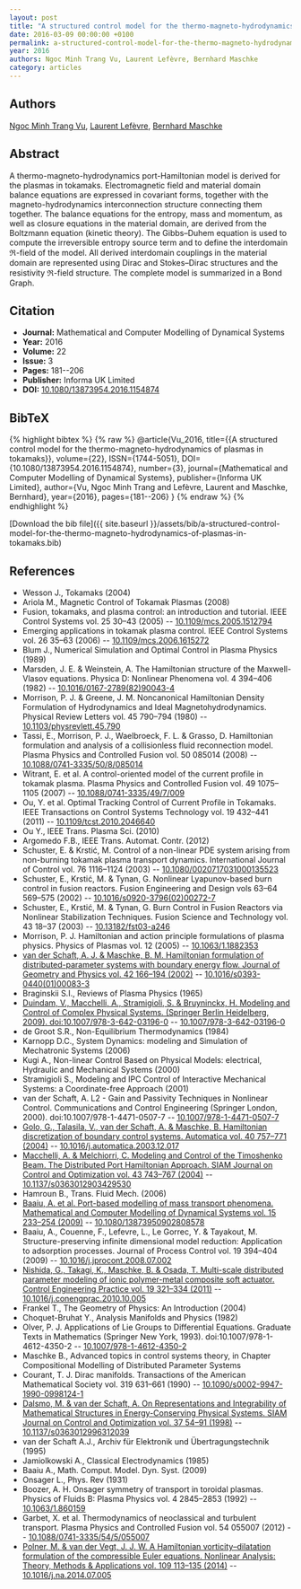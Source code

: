 ```yaml
---
layout: post
title: "A structured control model for the thermo-magneto-hydrodynamics of plasmas in tokamaks"
date: 2016-03-09 00:00:00 +0100
permalink: a-structured-control-model-for-the-thermo-magneto-hydrodynamics-of-plasmas-in-tokamaks
year: 2016
authors: Ngoc Minh Trang Vu, Laurent Lefèvre, Bernhard Maschke
category: articles
---
```

 
## Authors
[Ngoc Minh Trang Vu](authors/ngoc-minh-trang-vu), [Laurent Lefèvre](authors/laurent-lefevre), [Bernhard Maschke](authors/bernhard-maschke)
 
## Abstract
 A thermo-magneto-hydrodynamics port-Hamiltonian model is derived for the plasmas in tokamaks. Electromagnetic field and material domain balance equations are expressed in covariant forms, together with the magneto-hydrodynamics interconnection structure connecting them together. The balance equations for the entropy, mass and momentum, as well as closure equations in the material domain, are derived from the Boltzmann equation (kinetic theory). The Gibbs–Duhem equation is used to compute the irreversible entropy source term and to define the interdomain ℜ-field of the model. All derived interdomain couplings in the material domain are represented using Dirac and Stokes–Dirac structures and the resistivity ℜ-field structure. The complete model is summarized in a Bond Graph.
 
## Citation
- **Journal:** Mathematical and Computer Modelling of Dynamical Systems
- **Year:** 2016
- **Volume:** 22
- **Issue:** 3
- **Pages:** 181--206
- **Publisher:** Informa UK Limited
- **DOI:** [10.1080/13873954.2016.1154874](https://doi.org/10.1080/13873954.2016.1154874)
 
## BibTeX
{% highlight bibtex %}
{% raw %}
@article{Vu_2016,
  title={{A structured control model for the thermo-magneto-hydrodynamics of plasmas in tokamaks}},
  volume={22},
  ISSN={1744-5051},
  DOI={10.1080/13873954.2016.1154874},
  number={3},
  journal={Mathematical and Computer Modelling of Dynamical Systems},
  publisher={Informa UK Limited},
  author={Vu, Ngoc Minh Trang and Lefèvre, Laurent and Maschke, Bernhard},
  year={2016},
  pages={181--206}
}
{% endraw %}
{% endhighlight %}
 
[Download the bib file]({{ site.baseurl }}/assets/bib/a-structured-control-model-for-the-thermo-magneto-hydrodynamics-of-plasmas-in-tokamaks.bib)
 
## References
- Wesson J., Tokamaks (2004)
- Ariola M., Magnetic Control of Tokamak Plasmas (2008)
- Fusion, tokamaks, and plasma control: an introduction and tutorial. IEEE Control Systems vol. 25 30–43 (2005) -- [10.1109/mcs.2005.1512794](https://doi.org/10.1109/mcs.2005.1512794)
- Emerging applications in tokamak plasma control. IEEE Control Systems vol. 26 35–63 (2006) -- [10.1109/mcs.2006.1615272](https://doi.org/10.1109/mcs.2006.1615272)
- Blum J., Numerical Simulation and Optimal Control in Plasma Physics (1989)
- Marsden, J. E. & Weinstein, A. The Hamiltonian structure of the Maxwell-Vlasov equations. Physica D: Nonlinear Phenomena vol. 4 394–406 (1982) -- [10.1016/0167-2789(82)90043-4](https://doi.org/10.1016/0167-2789(82)90043-4)
- Morrison, P. J. & Greene, J. M. Noncanonical Hamiltonian Density Formulation of Hydrodynamics and Ideal Magnetohydrodynamics. Physical Review Letters vol. 45 790–794 (1980) -- [10.1103/physrevlett.45.790](https://doi.org/10.1103/physrevlett.45.790)
- Tassi, E., Morrison, P. J., Waelbroeck, F. L. & Grasso, D. Hamiltonian formulation and analysis of a collisionless fluid reconnection model. Plasma Physics and Controlled Fusion vol. 50 085014 (2008) -- [10.1088/0741-3335/50/8/085014](https://doi.org/10.1088/0741-3335/50/8/085014)
- Witrant, E. et al. A control-oriented model of the current profile in tokamak plasma. Plasma Physics and Controlled Fusion vol. 49 1075–1105 (2007) -- [10.1088/0741-3335/49/7/009](https://doi.org/10.1088/0741-3335/49/7/009)
- Ou, Y. et al. Optimal Tracking Control of Current Profile in Tokamaks. IEEE Transactions on Control Systems Technology vol. 19 432–441 (2011) -- [10.1109/tcst.2010.2046640](https://doi.org/10.1109/tcst.2010.2046640)
- Ou Y., IEEE Trans. Plasma Sci. (2010)
- Argomedo F.B., IEEE Trans. Automat. Contr. (2012)
- Schuster, E. & Krstić, M. Control of a non-linear PDE system arising from non-burning tokamak plasma transport dynamics. International Journal of Control vol. 76 1116–1124 (2003) -- [10.1080/0020717031000135523](https://doi.org/10.1080/0020717031000135523)
- Schuster, E., Krstić, M. & Tynan, G. Nonlinear Lyapunov-based burn control in fusion reactors. Fusion Engineering and Design vols 63–64 569–575 (2002) -- [10.1016/s0920-3796(02)00272-7](https://doi.org/10.1016/s0920-3796(02)00272-7)
- Schuster, E., Krstić, M. & Tynan, G. Burn Control in Fusion Reactors via Nonlinear Stabilization Techniques. Fusion Science and Technology vol. 43 18–37 (2003) -- [10.13182/fst03-a246](https://doi.org/10.13182/fst03-a246)
- Morrison, P. J. Hamiltonian and action principle formulations of plasma physics. Physics of Plasmas vol. 12 (2005) -- [10.1063/1.1882353](https://doi.org/10.1063/1.1882353)
- [van der Schaft, A. J. & Maschke, B. M. Hamiltonian formulation of distributed-parameter systems with boundary energy flow. Journal of Geometry and Physics vol. 42 166–194 (2002)](hamiltonian-formulation-of-distributed-parameter-systems-with-boundary-energy-flow) -- [10.1016/s0393-0440(01)00083-3](https://doi.org/10.1016/s0393-0440(01)00083-3)
- Braginskii S.I., Reviews of Plasma Physics (1965)
- [Duindam, V., Macchelli, A., Stramigioli, S. & Bruyninckx, H. Modeling and Control of Complex Physical Systems. (Springer Berlin Heidelberg, 2009). doi:10.1007/978-3-642-03196-0](modeling-and-control-of-complex-physical-systems) -- [10.1007/978-3-642-03196-0](https://doi.org/10.1007/978-3-642-03196-0)
- de Groot S.R., Non-Equilibrium Thermodynamics (1984)
- Karnopp D.C., System Dynamics: modeling and Simulation of Mechatronic Systems (2006)
- Kugi A., Non-linear Control Based on Physical Models: electrical, Hydraulic and Mechanical Systems (2000)
- Stramigioli S., Modeling and IPC Control of Interactive Mechanical Systems: a Coordinate-free Approach (2001)
- van der Schaft, A. L2 - Gain and Passivity Techniques in Nonlinear Control. Communications and Control Engineering (Springer London, 2000). doi:10.1007/978-1-4471-0507-7 -- [10.1007/978-1-4471-0507-7](https://doi.org/10.1007/978-1-4471-0507-7)
- [Golo, G., Talasila, V., van der Schaft, A. & Maschke, B. Hamiltonian discretization of boundary control systems. Automatica vol. 40 757–771 (2004)](hamiltonian-discretization-of-boundary-control-systems) -- [10.1016/j.automatica.2003.12.017](https://doi.org/10.1016/j.automatica.2003.12.017)
- [Macchelli, A. & Melchiorri, C. Modeling and Control of the Timoshenko Beam. The Distributed Port Hamiltonian Approach. SIAM Journal on Control and Optimization vol. 43 743–767 (2004)](modeling-and-control-of-the-timoshenko-beam-the-distributed-port-hamiltonian-approach) -- [10.1137/s0363012903429530](https://doi.org/10.1137/s0363012903429530)
- Hamroun B., Trans. Fluid Mech. (2006)
- [Baaiu, A. et al. Port-based modelling of mass transport phenomena. Mathematical and Computer Modelling of Dynamical Systems vol. 15 233–254 (2009)](port-based-modelling-of-mass-transport-phenomena) -- [10.1080/13873950902808578](https://doi.org/10.1080/13873950902808578)
- Baaiu, A., Couenne, F., Lefevre, L., Le Gorrec, Y. & Tayakout, M. Structure-preserving infinite dimensional model reduction: Application to adsorption processes. Journal of Process Control vol. 19 394–404 (2009) -- [10.1016/j.jprocont.2008.07.002](https://doi.org/10.1016/j.jprocont.2008.07.002)
- [Nishida, G., Takagi, K., Maschke, B. & Osada, T. Multi-scale distributed parameter modeling of ionic polymer-metal composite soft actuator. Control Engineering Practice vol. 19 321–334 (2011)](multi-scale-distributed-parameter-modeling-of-ionic-polymer-metal-composite-soft-actuator) -- [10.1016/j.conengprac.2010.10.005](https://doi.org/10.1016/j.conengprac.2010.10.005)
- Frankel T., The Geometry of Physics: An Introduction (2004)
- Choquet-Bruhat Y., Analysis Manifolds and Physics (1982)
- Olver, P. J. Applications of Lie Groups to Differential Equations. Graduate Texts in Mathematics (Springer New York, 1993). doi:10.1007/978-1-4612-4350-2 -- [10.1007/978-1-4612-4350-2](https://doi.org/10.1007/978-1-4612-4350-2)
- Maschke B., Advanced topics in control systems theory, in Chapter Compositional Modelling of Distributed Parameter Systems
- Courant, T. J. Dirac manifolds. Transactions of the American Mathematical Society vol. 319 631–661 (1990) -- [10.1090/s0002-9947-1990-0998124-1](https://doi.org/10.1090/s0002-9947-1990-0998124-1)
- [Dalsmo, M. & van der Schaft, A. On Representations and Integrability of Mathematical Structures in Energy-Conserving Physical Systems. SIAM Journal on Control and Optimization vol. 37 54–91 (1998)](on-representations-and-integrability-of-mathematical-structures-in-energy-conserving-physical-systems) -- [10.1137/s0363012996312039](https://doi.org/10.1137/s0363012996312039)
- van der Schaft A.J., Archiv für Elektronik und Übertragungstechnik (1995)
- Jamiolkowski A., Classical Electrodynamics (1985)
- Baaiu A., Math. Comput. Model. Dyn. Syst. (2009)
- Onsager L., Phys. Rev (1931)
- Boozer, A. H. Onsager symmetry of transport in toroidal plasmas. Physics of Fluids B: Plasma Physics vol. 4 2845–2853 (1992) -- [10.1063/1.860159](https://doi.org/10.1063/1.860159)
- Garbet, X. et al. Thermodynamics of neoclassical and turbulent transport. Plasma Physics and Controlled Fusion vol. 54 055007 (2012) -- [10.1088/0741-3335/54/5/055007](https://doi.org/10.1088/0741-3335/54/5/055007)
- [Polner, M. & van der Vegt, J. J. W. A Hamiltonian vorticity–dilatation formulation of the compressible Euler equations. Nonlinear Analysis: Theory, Methods &amp; Applications vol. 109 113–135 (2014)](a-hamiltonian-vorticity-dilatation-formulation-of-the-compressible-euler-equations) -- [10.1016/j.na.2014.07.005](https://doi.org/10.1016/j.na.2014.07.005)

